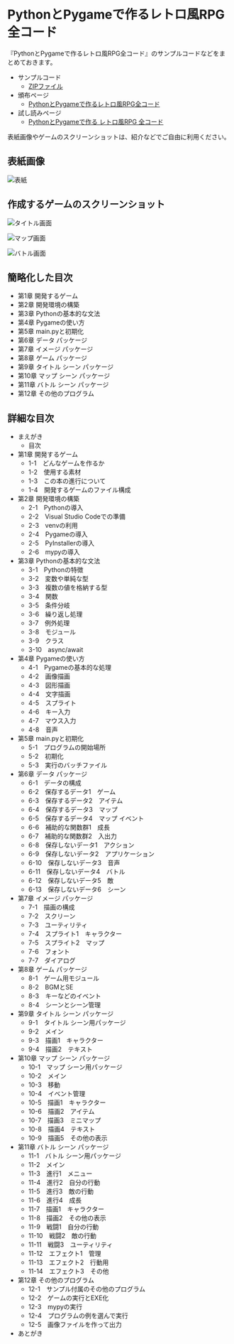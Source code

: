 # PythonとPygameで作るレトロ風RPG全コード

『PythonとPygameで作るレトロ風RPG全コード』のサンプルコードなどをまとめておきます。

* サンプルコード
    * [ZIPファイル](./data/sample_code.zip)
* 頒布ページ
    * [PythonとPygameで作るレトロ風RPG全コード](https://crocro.com/shop/item/python_pygame_rpg.html)
* 試し読みページ
    * [PythonとPygameで作る レトロ風RPG 全コード](https://crocro.com/write/python_pygame_rpg/)

表紙画像やゲームのスクリーンショットは、紹介などでご自由に利用ください。


## 表紙画像

![表紙](./image/cover.jpg)


## 作成するゲームのスクリーンショット

![タイトル画面](./image/ss_title.jpg)

![マップ画面](./image/ss_map.jpg)

![バトル画面](./image/ss_battle.jpg)


## 簡略化した目次

* 第1章  開発するゲーム
* 第2章  開発環境の構築
* 第3章  Pythonの基本的な文法
* 第4章  Pygameの使い方
* 第5章  main.pyと初期化
* 第6章  データ パッケージ
* 第7章  イメージ パッケージ
* 第8章  ゲーム パッケージ
* 第9章  タイトル シーン パッケージ
* 第10章  マップ シーン パッケージ
* 第11章  バトル シーン パッケージ
* 第12章  その他のプログラム

## 詳細な目次

* まえがき
    * 目次
* 第1章  開発するゲーム
    * 1-1　どんなゲームを作るか
    * 1-2　使用する素材
    * 1-3　この本の進行について
    * 1-4　開発するゲームのファイル構成
* 第2章  開発環境の構築
    * 2-1　Pythonの導入
    * 2-2　Visual Studio Codeでの準備
    * 2-3　venvの利用
    * 2-4　Pygameの導入
    * 2-5　PyInstallerの導入
    * 2-6　mypyの導入
* 第3章  Pythonの基本的な文法
    * 3-1　Pythonの特徴
    * 3-2　変数や単純な型
    * 3-3　複数の値を格納する型
    * 3-4　関数
    * 3-5　条件分岐
    * 3-6　繰り返し処理
    * 3-7　例外処理
    * 3-8　モジュール
    * 3-9　クラス
    * 3-10　async/await
* 第4章  Pygameの使い方
    * 4-1　Pygameの基本的な処理
    * 4-2　画像描画
    * 4-3　図形描画
    * 4-4　文字描画
    * 4-5　スプライト
    * 4-6　キー入力
    * 4-7　マウス入力
    * 4-8　音声
* 第5章  main.pyと初期化
    * 5-1　プログラムの開始場所
    * 5-2　初期化
    * 5-3　実行のバッチファイル
* 第6章  データ パッケージ
    * 6-1　データの構成
    * 6-2　保存するデータ1　ゲーム
    * 6-3　保存するデータ2　アイテム
    * 6-4　保存するデータ3　マップ
    * 6-5　保存するデータ4　マップ イベント
    * 6-6　補助的な関数群1　成長
    * 6-7　補助的な関数群2　入出力
    * 6-8　保存しないデータ1　アクション
    * 6-9　保存しないデータ2　アプリケーション
    * 6-10　保存しないデータ3　音声
    * 6-11　保存しないデータ4　バトル
    * 6-12　保存しないデータ5　敵
    * 6-13　保存しないデータ6　シーン
* 第7章  イメージ パッケージ
    * 7-1　描画の構成
    * 7-2　スクリーン
    * 7-3　ユーティリティ
    * 7-4　スプライト1　キャラクター
    * 7-5　スプライト2　マップ
    * 7-6　フォント
    * 7-7　ダイアログ
* 第8章  ゲーム パッケージ
    * 8-1　ゲーム用モジュール
    * 8-2　BGMとSE
    * 8-3　キーなどのイベント
    * 8-4　シーンとシーン管理
* 第9章  タイトル シーン パッケージ
    * 9-1　タイトル シーン用パッケージ
    * 9-2　メイン
    * 9-3　描画1　キャラクター
    * 9-4　描画2　テキスト
* 第10章  マップ シーン パッケージ
    * 10-1　マップ シーン用パッケージ
    * 10-2　メイン
    * 10-3　移動
    * 10-4　イベント管理
    * 10-5　描画1　キャラクター
    * 10-6　描画2　アイテム
    * 10-7　描画3　ミニマップ
    * 10-8　描画4　テキスト
    * 10-9　描画5　その他の表示
* 第11章  バトル シーン パッケージ
    * 11-1　バトル シーン用パッケージ
    * 11-2　メイン
    * 11-3　進行1　メニュー
    * 11-4　進行2　自分の行動
    * 11-5　進行3　敵の行動
    * 11-6　進行4　成長
    * 11-7　描画1　キャラクター
    * 11-8　描画2　その他の表示
    * 11-9　戦闘1　自分の行動
    * 11-10　戦闘2　敵の行動
    * 11-11　戦闘3　ユーティリティ
    * 11-12　エフェクト1　管理
    * 11-13　エフェクト2　行動用
    * 11-14　エフェクト3　その他
* 第12章  その他のプログラム
    * 12-1　サンプル付属のその他のプログラム
    * 12-2　ゲームの実行とEXE化
    * 12-3　mypyの実行
    * 12-4　プログラムの例を選んで実行
    * 12-5　画像ファイルを作って出力
* あとがき
